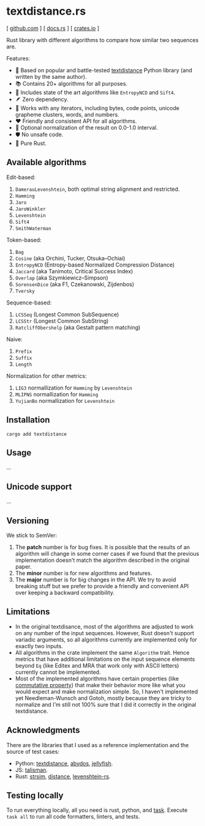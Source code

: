 # textdistance.rs

[ [github.com](https://github.com/life4/textdistance.rs) ]
[ [docs.rs](https://docs.rs/textdistance/) ]
[ [crates.io](crates.io/crates/textdistance) ]

Rust library with different algorithms to compare how similar two sequences are.

Features:

+ 💪 Based on popular and battle-tested [textdistance](https://github.com/life4/textdistance) Python library (and written by the same author).
+ 📚 Contains 20+ algorithms for all purposes.
+ 🔬 Includes state of the art algorithms like `EntropyNCD` and `Sift4`.
+ 🪶 Zero dependency.
+ 🔨 Works with any iterators, including bytes, code points, unicode grapheme clusters, words, and numbers.
+ ❤️ Friendly and consistent API for all algorithms.
+ 📏 Optional normalization of the result on 0.0-1.0 interval.
+ 🛡 No unsafe code.
+ 🦀 Pure Rust.

## Available algorithms

Edit-based:

1. `DamerauLevenshtein`, both optimal string alignment and restricted.
1. `Hamming`
1. `Jaro`
1. `JaroWinkler`
1. `Levenshtein`
1. `Sift4`
1. `SmithWaterman`

Token-based:

1. `Bag`
1. `Cosine` (aka Orchini, Tucker, Otsuka–Ochiai)
1. `EntropyNCD` (Entropy-based Normalized Compression Distance)
1. `Jaccard` (aka Tanimoto, Critical Success Index)
1. `Overlap` (aka Szymkiewicz–Simpson)
1. `SorensenDice` (aka F1, Czekanowski, Zijdenbos)
1. `Tversky`

Sequence-based:

1. `LCSSeq` (Longest Common SubSequence)
1. `LCSStr` (Longest Common SubString)
1. `RatcliffObershelp` (aka Gestalt pattern matching)

Naive:

1. `Prefix`
1. `Suffix`
1. `Length`

Normalization for other metrics:

1. `LIG3` normallization for `Hamming` by `Levenshtein`
1. `MLIPNS` normallization for `Hamming`
1. `YujianBo` normallization for `Levenshtein`

## Installation

```shell
cargo add textdistance
```

## Usage

...

## Unicode support

...

## Versioning

We stick to SemVer:

1. The **patch** number is for bug fixes. It is possible that the results of an algorithm will change in some corner cases if we found that the previous implementation doesn't match the algorithm described in the original paper.
1. The **minor** number is for new algorithms and features.
1. The **major** number is for big changes in the API. We try to avoid breaking stuff but we prefer to provide a friendly and convenient API over keeping a backward compatibility.

## Limitations

+ In the original textdisance, most of the algorithms are adjusted to work on any number of the input sequences. However, Rust doesn't support variadic arguments, so all algorithms currently are implemented only for exactly two inputs.
+ All algorithms in the crate implement the same `Algorithm` trait. Hence metrics that have additional limitations on the input sequence elements beyond `Eq` (like Editex and MRA that work only with ASCII letters) currently cannot be implemented.
+ Most of the implemented algorithms have certain properties (like [commutative property](https://en.wikipedia.org/wiki/Commutative_property)) that make their behavior more like what you would expect and make normalization simple. So, I haven't implemented yet Needleman-Wunsch and Gotoh, mostly because they are tricky to normalize and I'm still not 100% sure that I did it correctly in the original textdistance.

## Acknowledgments

There are the libraries that I used as a reference implementation and the source of test cases:

+ Python: [textdistance](https://github.com/life4/textdistance), [abydos](https://github.com/chrislit/abydos), [jellyfish](https://github.com/jamesturk/jellyfish).
+ JS: [talisman](https://github.com/Yomguithereal/talisman).
+ Rust: [strsim](https://github.com/dguo/strsim-rs), [distance](https://github.com/mbrlabs/distance), [levenshtein-rs](https://github.com/wooorm/levenshtein-rs).

## Testing locally

To run everything locally, all you need is rust, python, and [task](https://taskfile.dev/installation/). Execute `task all` to run all code formatters, linters, and tests.
